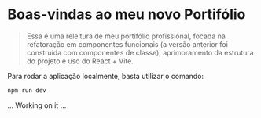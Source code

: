 # Boas-vindas ao meu novo Portifólio

> Essa é uma releitura de meu portifólio profissional, focada na refatoração em componentes funcionais (a versão anterior foi construída com componentes de classe), aprimoramento da estrutura do projeto e uso do React + Vite.

Para rodar a aplicação localmente, basta utilizar o comando:
~~~bash
npm run dev
~~~


... Working on it ...